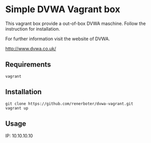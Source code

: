 # Simple DVWA Vagrant box
This vagrant box provide a out-of-box DVWA maschine.
Follow the instruction for installation.

For further information visit the website of DVWA.

http://www.dvwa.co.uk/
## Requirements
```
vagrant
```
## Installation
```
git clone https://github.com/renerboter/dvwa-vagrant.git
vagrant up
```
## Usage

IP: 10.10.10.10